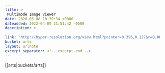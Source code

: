 ```yaml
---
title: > 
 Multimode Image Viewer
date: 2020-06-08 18:39:34 +0000
dateadded: 2022-04-09 21:51:42 -0500
description: > 
 
link: "http://hyper-resolution.org/view.html?pointer=0.396,0.127&r=0.0000,0.1699,1.0000,0.6446&i=Rijksmuseum/SK-C-5/SK-C-5_VIS_20-um_2019-12-21"
bucket: arts
layout: urlnote
excerpt_separator: <!-- excerpt-end -->
--- 
```

 <!-- excerpt-end -->[[arts|buckets/arts]]
